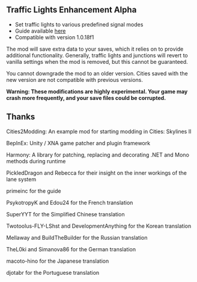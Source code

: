 ## Traffic Lights Enhancement Alpha

* Set traffic lights to various predefined signal modes
* Guide available [here](https://github.com/slyh/Cities2-TrafficLightsEnhancement/tree/main/GUIDE.md)
* Compatible with version 1.0.18f1

The mod will save extra data to your saves, which it relies on to provide additional functionality. Generally, traffic lights and junctions will revert to vanilla settings when the mod is removed, but this cannot be guaranteed.

You cannot downgrade the mod to an older version. Cities saved with the new version are not compatible with previous versions.

**Warning: These modifications are highly experimental. Your game may crash more frequently, and your save files could be corrupted.**

## Thanks

Cities2Modding: An example mod for starting modding in Cities: Skylines II

BepInEx: Unity / XNA game patcher and plugin framework

Harmony: A library for patching, replacing and decorating .NET and Mono methods during runtime

PickledDragon and Rebecca for their insight on the inner workings of the lane system

primeinc for the guide

PsykotropyK and Edou24 for the French translation

SuperYYT for the Simplified Chinese translation

Twotoolus-FLY-LShst and DevelopmentAnything for the Korean translation

Mellaway and BuiIdTheBuilder for the Russian translation

TheL0ki and Simanova86 for the German translation

macoto-hino for the Japanese translation

djotabr for the Portuguese translation
